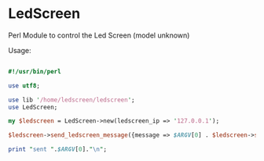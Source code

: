LedScreen
=========

Perl Module to control the Led Screen (model unknown)

Usage:

```perl

#!/usr/bin/perl

use utf8;

use lib '/home/ledscreen/ledscreen';
use LedScreen;

my $ledscreen = LedScreen->new(ledscreen_ip => '127.0.0.1');

$ledscreen->send_ledscreen_message({message => $ARGV[0] . $ledscreen->standard_message});

print "sent ".$ARGV[0]."\n";
```
